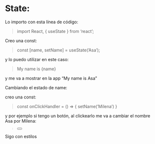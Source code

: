 # State:

Lo importo con esta línea de código: 

> import React, { useState } from ‘react’;

Creo una const: 

> const [name, setName] = useState(’Asa’);

y lo puedo utilizar en este caso:

> <Text>My name is {name}</Text>

y me va a mostrar en la app “My name is Asa”

Cambiando el estado de name:

creo una const:

> const onClickHandler = () ⇒ {
  setName(’Milena’)
}

y por ejemplo si tengo un botón, al clickearlo me va a cambiar el nombre Asa por Milena:

> <Button onPress={onClickHandler}></Button>

Sigo con estilos
